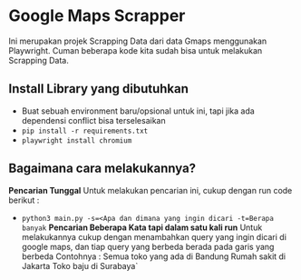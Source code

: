 # Google Maps Scrapper

Ini merupakan projek Scrapping Data dari data Gmaps menggunakan Playwright.
Cuman beberapa kode kita sudah bisa untuk melakukan Scrapping Data.

## Install Library yang dibutuhkan
-  Buat sebuah environment baru/opsional untuk ini, tapi jika ada dependensi conflict bisa terselesaikan
-  `pip install -r requirements.txt`
-  `playwright install chromium`

## Bagaimana cara melakukannya?
**Pencarian Tunggal**
Untuk melakukan pencarian ini, cukup dengan run code berikut :
- `python3 main.py -s=<Apa dan dimana yang ingin dicari -t=Berapa banyak`
**Pencarian Beberapa Kata tapi dalam satu kali run**
Untuk melakukannya cukup dengan menambahkan query yang ingin dicari di google maps, dan tiap query yang berbeda berada pada garis yang berbeda
Contohnya :
Semua toko yang ada di Bandung
Rumah sakit di Jakarta
Toko baju di Surabaya`

